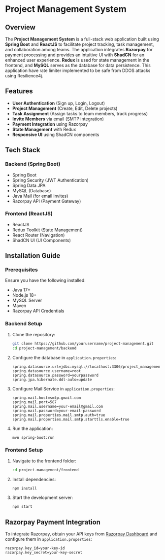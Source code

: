 # Project Management System

## Overview
The **Project Management System** is a full-stack web application built using **Spring Boot** and **ReactJS** to facilitate project tracking, task management, and collaboration among teams. The application integrates **Razorpay** for payment processing and provides an intuitive UI with **ShadCN** for an enhanced user experience. **Redux** is used for state management in the frontend, and **MySQL** serves as the database for data persistence. This application have rate limiter implemented to be safe from DDOS attacks using Resilience4j.

## Features
- **User Authentication** (Sign up, Login, Logout)
- **Project Management** (Create, Edit, Delete projects)
- **Task Assignment** (Assign tasks to team members, track progress)
- **Invite Members** via email (SMTP integration)
- **Payment Integration** using Razorpay
- **State Management** with Redux
- **Responsive UI** using ShadCN components

## Tech Stack
### Backend (Spring Boot)
- Spring Boot
- Spring Security (JWT Authentication)
- Spring Data JPA
- MySQL (Database)
- Java Mail (for email invites)
- Razorpay API (Payment Gateway)

### Frontend (ReactJS)
- ReactJS
- Redux Toolkit (State Management)
- React Router (Navigation)
- ShadCN UI (UI Components)

## Installation Guide
### Prerequisites
Ensure you have the following installed:
- Java 17+
- Node.js 18+
- MySQL Server
- Maven
- Razorpay API Credentials

### Backend Setup
1. Clone the repository:
   ```sh
   git clone https://github.com/yourusername/project-management.git
   cd project-management/backend
   ```
2. Configure the database in `application.properties`:
   ```properties
   spring.datasource.url=jdbc:mysql://localhost:3306/project_management
   spring.datasource.username=root
   spring.datasource.password=yourpassword
   spring.jpa.hibernate.ddl-auto=update
   ```
3. Configure Mail Service in `application.properties`:
   ```properties
   spring.mail.host=smtp.gmail.com
   spring.mail.port=587
   spring.mail.username=your-email@gmail.com
   spring.mail.password=your-email-password
   spring.mail.properties.mail.smtp.auth=true
   spring.mail.properties.mail.smtp.starttls.enable=true
   ```
4. Run the application:
   ```sh
   mvn spring-boot:run
   ```

### Frontend Setup
1. Navigate to the frontend folder:
   ```sh
   cd project-management/frontend
   ```
2. Install dependencies:
   ```sh
   npm install
   ```
3. Start the development server:
   ```sh
   npm start
   ```

## Razorpay Payment Integration
To integrate Razorpay, obtain your API keys from [Razorpay Dashboard](https://razorpay.com/) and configure them in `application.properties`:
```properties
razorpay.key_id=your-key-id
razorpay.key_secret=your-key-secret
```

